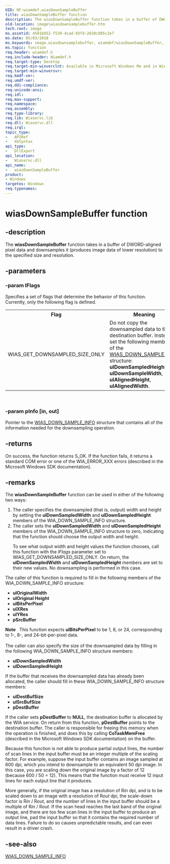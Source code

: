 ```yaml
---
UID: NF:wiamdef.wiasDownSampleBuffer
title: wiasDownSampleBuffer function
description: The wiasDownSampleBuffer function takes in a buffer of DWORD-aligned pixel data and downsamples it (produces image data of lower resolution) to the specified size and resolution.
old-location: image\wiasdownsamplebuffer.htm
tech.root: image
ms.assetid: 4581b852-f539-4cad-93fd-2638c885c2e7
ms.date: 05/03/2018
ms.keywords: image.wiasdownsamplebuffer, wiamdef/wiasDownSampleBuffer, wiasDownSampleBuffer, wiasDownSampleBuffer function [Imaging Devices], wiasFncs_a109a3d9-e801-4332-bc89-65432023eecb.xml
ms.topic: function
req.header: wiamdef.h
req.include-header: Wiamdef.h
req.target-type: Desktop
req.target-min-winverclnt: Available in Microsoft Windows Me and in Windows XP and later versions of the Windows operating systems.
req.target-min-winversvr: 
req.kmdf-ver: 
req.umdf-ver: 
req.ddi-compliance: 
req.unicode-ansi: 
req.idl: 
req.max-support: 
req.namespace: 
req.assembly: 
req.type-library: 
req.lib: Wiaservc.lib
req.dll: Wiaservc.dll
req.irql: 
topic_type:
-	APIRef
-	kbSyntax
api_type:
-	DllExport
api_location:
-	Wiaservc.dll
api_name:
-	wiasDownSampleBuffer
product:
- Windows
targetos: Windows
req.typenames: 
---
```


# wiasDownSampleBuffer function


## -description


The <b>wiasDownSampleBuffer</b> function takes in a buffer of DWORD-aligned pixel data and downsamples it (produces image data of lower resolution) to the specified size and resolution.


## -parameters




### -param lFlags

Specifies a set of flags that determine the behavior of this function. Currently, only the following flag is defined.

<table>
<tr>
<th>Flag</th>
<th>Meaning</th>
</tr>
<tr>
<td>
WIAS_GET_DOWNSAMPLED_SIZE_ONLY

</td>
<td>
Do not copy the downsampled data to the destination buffer. Instead, set the following members of the <a href="https://msdn.microsoft.com/library/windows/hardware/ff549546">WIAS_DOWN_SAMPLE_INFO</a> structure: <b>ulDownSampledHeight</b>, <b>ulDownSampleWidth</b>, <b>ulAlignedHeight</b>, <b>ulAlignedWidth</b>.

</td>
</tr>
</table>
 


### -param pInfo [in, out]

Pointer to the <a href="https://msdn.microsoft.com/library/windows/hardware/ff549546">WIAS_DOWN_SAMPLE_INFO</a> structure that contains all of the information needed for the downsampling operation.


## -returns



On success, the function returns S_OK. If the function fails, it returns a standard COM error or one of the WIA_ERROR_XXX errors (described in the Microsoft Windows SDK documentation).




## -remarks



The <b>wiasDownSampleBuffer</b> function can be used in either of the following two ways:

<ol>
<li>
The caller specifies the downsampled (that is, output) width and height by setting the <b>ulDownSampledWidth</b> and <b>ulDownSampledHeight</b> members of the WIA_DOWN_SAMPLE_INFO structure.

</li>
<li>
The caller sets the <b>ulDownSampledWidth</b> and <b>ulDownSampledHeight</b> members of the WIA_DOWN_SAMPLE_INFO structure to zero, indicating that the function should choose the output width and height. 

To see what output width and height values the function chooses, call this function with the <i>lFlags</i> parameter set to WIAS_GET_DOWNSAMPLED_SIZE_ONLY. On return, the <b>ulDownSampledWidth</b> and <b>ulDownSampledHeight</b> members are set to their new values. No downsampling is performed in this case.

</li>
</ol>
The caller of this function is required to fill in the following members of the WIA_DOWN_SAMPLE_INFO structure:

<ul>
<li>
<b>ulOriginalWidth</b>

</li>
<li>
<b>ulOriginal Height</b>

</li>
<li>
<b>ulBitsPerPixel</b>

</li>
<li>
<b>ulXRes</b>

</li>
<li>
<b>ulYRes</b>

</li>
<li>
<b>pSrcBuffer</b>

</li>
</ul>
<div class="alert"><b>Note</b>  <b></b>  This function expects <b>ulBitsPerPixel</b> to be 1, 8, or 24, corresponding to 1-, 8-, and 24-bit-per-pixel data.</div>
<div> </div>
The caller can also specify the size of the downsampled data by filling in the following WIA_DOWN_SAMPLE_INFO structure members:

<ul>
<li>
<b>ulDownSampledWidth</b>

</li>
<li>
<b>ulDownSampledHeight</b>

</li>
</ul>
If the buffer that receives the downsampled data has already been allocated, the caller should fill in these WIA_DOWN_SAMPLE_INFO structure members:

<ul>
<li>
<b>ulDestBufSize</b>

</li>
<li>
<b>ulSrcBufSize</b>

</li>
<li>
<b>pDestBuffer</b>

</li>
</ul>
If the caller sets <b>pDestBuffer</b> to <b>NULL</b>, the destination buffer is allocated by the WIA service. On return from this function, <b>pDestBuffer</b> points to the destination buffer. The caller is responsible for freeing this memory when the operation is finished, and does this by calling <b>CoTaskMemFree</b> (described in the Microsoft Windows SDK documentation) on the buffer.

Because this function is not able to produce partial output lines, the number of scan lines in the input buffer must be an integer multiple of the scaling factor. For example, suppose the input buffer contains an image sampled at 600 dpi, which you intend to downsample to an equivalent 50 dpi image. In this case, you are scaling down the original image by a factor of 12 (because 600 / 50 = 12). This means that the function must receive 12 input lines for each output line that it produces. 

More generally, if the original image has a resolution of R<i>in</i> dpi, and is to be scaled down to an image with a resolution of R<i>out</i> dpi, the scale-down factor is R<i>in</i> / R<i>out</i>, and the number of lines in the input buffer should be a multiple of R<i>in</i> / R<i>out</i>. If the scan head reaches the last band of the original image, and there are too few scan lines in the input buffer to produce an output line, pad the input buffer so that it contains the required number of data lines. Failure to do so causes unpredictable results, and can even result in a driver crash.




## -see-also




<a href="https://msdn.microsoft.com/library/windows/hardware/ff549546">WIAS_DOWN_SAMPLE_INFO</a>
 

 

